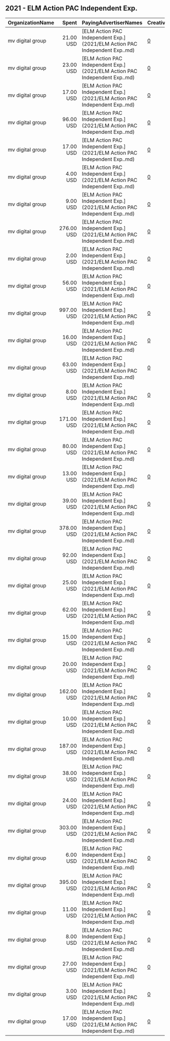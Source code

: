 ## 2021 - ELM Action PAC Independent Exp. 
|OrganizationName|Spent|PayingAdvertiserNames|CreativeUrls|Impressions|Genders|AgeBrackets|CountryCodes|BillingAddresses|CandidateBallotInformation|
|:---|---:|:---|:---|---:|:---|:---|:---|:---|:---|
|mv digital group|21.00 USD|[ELM Action PAC Independent Exp.](2021/ELM Action PAC Independent Exp..md)|[0](https://www.snap.com/political-ads/asset/5389718b07f042024db283c24085ca461ac8d5c4228f9454879c9275f184c6ea?mediaType=jpg)|1,689||18+|united states|"One, World Trade Center ,new york,10007,US"|Michelle Wu for Mayor|
|mv digital group|23.00 USD|[ELM Action PAC Independent Exp.](2021/ELM Action PAC Independent Exp..md)|[0](https://www.snap.com/political-ads/asset/0a4bf4c12b54efce9e89bac681619c0704ee783e60afabacad0a546d36e9a391?mediaType=jpg)|9,757||18+|united states|"One, World Trade Center ,new york,10007,US"|Michelle Wu for Mayor|
|mv digital group|17.00 USD|[ELM Action PAC Independent Exp.](2021/ELM Action PAC Independent Exp..md)|[0](https://www.snap.com/political-ads/asset/a3718dd8925c7c158f45b51a09d05427e6cbfd2bad774cb3442d4cbf2a3c9905?mediaType=mp4)|1,742||18+|united states|"One, World Trade Center ,new york,10007,US"|Michelle Wu for Mayor|
|mv digital group|96.00 USD|[ELM Action PAC Independent Exp.](2021/ELM Action PAC Independent Exp..md)|[0](https://www.snap.com/political-ads/asset/9084fe5884368442636d2eb2664234c02c0ee26e1d1545aa77dcb6ee9eb424d5?mediaType=mp4)|28,503||18+|united states|"One, World Trade Center ,new york,10007,US"|Michelle Wu for Mayor|
|mv digital group|17.00 USD|[ELM Action PAC Independent Exp.](2021/ELM Action PAC Independent Exp..md)|[0](https://www.snap.com/political-ads/asset/1989b18cc592a636e74efc73dcefbe6bdf194fb786a1d74f9a51544e7a06b2a6?mediaType=mp4)|1,805|||united states|"One, World Trade Center ,new york,10007,US"|ELM Action PAC Independent Exp|
|mv digital group|4.00 USD|[ELM Action PAC Independent Exp.](2021/ELM Action PAC Independent Exp..md)|[0](https://www.snap.com/political-ads/asset/64437d5b1cb89ee3131f0a4444951482eced93a77c12bbb7c5e450adcf26569b?mediaType=mp4)|399|||united states|"One, World Trade Center ,new york,10007,US"|ELM Action PAC Independent Exp|
|mv digital group|9.00 USD|[ELM Action PAC Independent Exp.](2021/ELM Action PAC Independent Exp..md)|[0](https://www.snap.com/political-ads/asset/5389718b07f042024db283c24085ca461ac8d5c4228f9454879c9275f184c6ea?mediaType=jpg)|979||18+|united states|"One, World Trade Center ,new york,10007,US"|Michelle Wu for Mayor|
|mv digital group|276.00 USD|[ELM Action PAC Independent Exp.](2021/ELM Action PAC Independent Exp..md)|[0](https://www.snap.com/political-ads/asset/a3718dd8925c7c158f45b51a09d05427e6cbfd2bad774cb3442d4cbf2a3c9905?mediaType=mp4)|74,631||18+|united states|"One, World Trade Center ,new york,10007,US"|Michelle Wu for Mayor|
|mv digital group|2.00 USD|[ELM Action PAC Independent Exp.](2021/ELM Action PAC Independent Exp..md)|[0](https://www.snap.com/political-ads/asset/ac329d41e447c9aede4951d5391df0fbeb1f4a13f8c2ac2d85c4b057037415b0?mediaType=mp4)|264|||united states|"One, World Trade Center ,new york,10007,US"|ELM Action PAC Independent Exp|
|mv digital group|56.00 USD|[ELM Action PAC Independent Exp.](2021/ELM Action PAC Independent Exp..md)|[0](https://www.snap.com/political-ads/asset/a3718dd8925c7c158f45b51a09d05427e6cbfd2bad774cb3442d4cbf2a3c9905?mediaType=mp4)|16,854||18+|united states|"One, World Trade Center ,new york,10007,US"|Michelle Wu for Mayor|
|mv digital group|997.00 USD|[ELM Action PAC Independent Exp.](2021/ELM Action PAC Independent Exp..md)|[0](https://www.snap.com/political-ads/asset/8a3d870b20bffb1a995407004b2c5f0c28a1d180682f6cecb025fe350ef19d23?mediaType=mp4)|110,459||18+|united states|"One, World Trade Center ,new york,10007,US"||
|mv digital group|16.00 USD|[ELM Action PAC Independent Exp.](2021/ELM Action PAC Independent Exp..md)|[0](https://www.snap.com/political-ads/asset/9084fe5884368442636d2eb2664234c02c0ee26e1d1545aa77dcb6ee9eb424d5?mediaType=mp4)|1,278||18+|united states|"One, World Trade Center ,new york,10007,US"|Michelle Wu for Mayor|
|mv digital group|63.00 USD|[ELM Action PAC Independent Exp.](2021/ELM Action PAC Independent Exp..md)|[0](https://www.snap.com/political-ads/asset/1989b18cc592a636e74efc73dcefbe6bdf194fb786a1d74f9a51544e7a06b2a6?mediaType=mp4)|8,477|||united states|"One, World Trade Center ,new york,10007,US"|ELM Action PAC Independent Exp|
|mv digital group|8.00 USD|[ELM Action PAC Independent Exp.](2021/ELM Action PAC Independent Exp..md)|[0](https://www.snap.com/political-ads/asset/9084fe5884368442636d2eb2664234c02c0ee26e1d1545aa77dcb6ee9eb424d5?mediaType=mp4)|3,682||18+|united states|"One, World Trade Center ,new york,10007,US"|Michelle Wu for Mayor|
|mv digital group|171.00 USD|[ELM Action PAC Independent Exp.](2021/ELM Action PAC Independent Exp..md)|[0](https://www.snap.com/political-ads/asset/64437d5b1cb89ee3131f0a4444951482eced93a77c12bbb7c5e450adcf26569b?mediaType=mp4)|21,477|||united states|"One, World Trade Center ,new york,10007,US"|ELM Action PAC Independent Exp|
|mv digital group|80.00 USD|[ELM Action PAC Independent Exp.](2021/ELM Action PAC Independent Exp..md)|[0](https://www.snap.com/political-ads/asset/64437d5b1cb89ee3131f0a4444951482eced93a77c12bbb7c5e450adcf26569b?mediaType=mp4)|4,994|||united states|"One, World Trade Center ,new york,10007,US"|ELM Action PAC Independent Exp|
|mv digital group|13.00 USD|[ELM Action PAC Independent Exp.](2021/ELM Action PAC Independent Exp..md)|[0](https://www.snap.com/political-ads/asset/1989b18cc592a636e74efc73dcefbe6bdf194fb786a1d74f9a51544e7a06b2a6?mediaType=mp4)|5,150|||united states|"One, World Trade Center ,new york,10007,US"|ELM Action PAC Independent Exp|
|mv digital group|39.00 USD|[ELM Action PAC Independent Exp.](2021/ELM Action PAC Independent Exp..md)|[0](https://www.snap.com/political-ads/asset/ac329d41e447c9aede4951d5391df0fbeb1f4a13f8c2ac2d85c4b057037415b0?mediaType=mp4)|4,612|||united states|"One, World Trade Center ,new york,10007,US"|ELM Action PAC Independent Exp|
|mv digital group|378.00 USD|[ELM Action PAC Independent Exp.](2021/ELM Action PAC Independent Exp..md)|[0](https://www.snap.com/political-ads/asset/b609f58976177d8e34276d646d1de84c0810f97bab36523653e4759faa78964a?mediaType=jpg)|103,141||18+|united states|"One, World Trade Center ,new york,10007,US"|Michelle Wu for Mayor|
|mv digital group|92.00 USD|[ELM Action PAC Independent Exp.](2021/ELM Action PAC Independent Exp..md)|[0](https://www.snap.com/political-ads/asset/ac329d41e447c9aede4951d5391df0fbeb1f4a13f8c2ac2d85c4b057037415b0?mediaType=mp4)|35,610|||united states|"One, World Trade Center ,new york,10007,US"|ELM Action PAC Independent Exp|
|mv digital group|25.00 USD|[ELM Action PAC Independent Exp.](2021/ELM Action PAC Independent Exp..md)|[0](https://www.snap.com/political-ads/asset/1989b18cc592a636e74efc73dcefbe6bdf194fb786a1d74f9a51544e7a06b2a6?mediaType=mp4)|1,629|||united states|"One, World Trade Center ,new york,10007,US"|ELM Action PAC Independent Exp|
|mv digital group|62.00 USD|[ELM Action PAC Independent Exp.](2021/ELM Action PAC Independent Exp..md)|[0](https://www.snap.com/political-ads/asset/57c6cf2f43a61c34e7fc8c58f7bc3223e446839a2f046b35f5417fe6f67d30b9?mediaType=mp4)|7,830|||united states|"One, World Trade Center ,new york,10007,US"|ELM Action PAC Independent Exp|
|mv digital group|15.00 USD|[ELM Action PAC Independent Exp.](2021/ELM Action PAC Independent Exp..md)|[0](https://www.snap.com/political-ads/asset/0a4bf4c12b54efce9e89bac681619c0704ee783e60afabacad0a546d36e9a391?mediaType=jpg)|1,214||18+|united states|"One, World Trade Center ,new york,10007,US"|Michelle Wu for Mayor|
|mv digital group|20.00 USD|[ELM Action PAC Independent Exp.](2021/ELM Action PAC Independent Exp..md)|[0](https://www.snap.com/political-ads/asset/5389718b07f042024db283c24085ca461ac8d5c4228f9454879c9275f184c6ea?mediaType=jpg)|8,521||18+|united states|"One, World Trade Center ,new york,10007,US"|Michelle Wu for Mayor|
|mv digital group|162.00 USD|[ELM Action PAC Independent Exp.](2021/ELM Action PAC Independent Exp..md)|[0](https://www.snap.com/political-ads/asset/5389718b07f042024db283c24085ca461ac8d5c4228f9454879c9275f184c6ea?mediaType=jpg)|49,014||18+|united states|"One, World Trade Center ,new york,10007,US"|Michelle Wu for Mayor|
|mv digital group|10.00 USD|[ELM Action PAC Independent Exp.](2021/ELM Action PAC Independent Exp..md)|[0](https://www.snap.com/political-ads/asset/0a4bf4c12b54efce9e89bac681619c0704ee783e60afabacad0a546d36e9a391?mediaType=jpg)|984||18+|united states|"One, World Trade Center ,new york,10007,US"|Michelle Wu for Mayor|
|mv digital group|187.00 USD|[ELM Action PAC Independent Exp.](2021/ELM Action PAC Independent Exp..md)|[0](https://www.snap.com/political-ads/asset/b609f58976177d8e34276d646d1de84c0810f97bab36523653e4759faa78964a?mediaType=jpg)|55,773||18+|united states|"One, World Trade Center ,new york,10007,US"|Michelle Wu for Mayor|
|mv digital group|38.00 USD|[ELM Action PAC Independent Exp.](2021/ELM Action PAC Independent Exp..md)|[0](https://www.snap.com/political-ads/asset/ac329d41e447c9aede4951d5391df0fbeb1f4a13f8c2ac2d85c4b057037415b0?mediaType=mp4)|2,520|||united states|"One, World Trade Center ,new york,10007,US"|ELM Action PAC Independent Exp|
|mv digital group|24.00 USD|[ELM Action PAC Independent Exp.](2021/ELM Action PAC Independent Exp..md)|[0](https://www.snap.com/political-ads/asset/57c6cf2f43a61c34e7fc8c58f7bc3223e446839a2f046b35f5417fe6f67d30b9?mediaType=mp4)|8,816|||united states|"One, World Trade Center ,new york,10007,US"|ELM Action PAC Independent Exp|
|mv digital group|303.00 USD|[ELM Action PAC Independent Exp.](2021/ELM Action PAC Independent Exp..md)|[0](https://www.snap.com/political-ads/asset/9084fe5884368442636d2eb2664234c02c0ee26e1d1545aa77dcb6ee9eb424d5?mediaType=mp4)|82,595||18+|united states|"One, World Trade Center ,new york,10007,US"|Michelle Wu for Mayor|
|mv digital group|6.00 USD|[ELM Action PAC Independent Exp.](2021/ELM Action PAC Independent Exp..md)|[0](https://www.snap.com/political-ads/asset/9084fe5884368442636d2eb2664234c02c0ee26e1d1545aa77dcb6ee9eb424d5?mediaType=mp4)|665||18+|united states|"One, World Trade Center ,new york,10007,US"|Michelle Wu for Mayor|
|mv digital group|395.00 USD|[ELM Action PAC Independent Exp.](2021/ELM Action PAC Independent Exp..md)|[0](https://www.snap.com/political-ads/asset/5389718b07f042024db283c24085ca461ac8d5c4228f9454879c9275f184c6ea?mediaType=jpg)|108,177||18+|united states|"One, World Trade Center ,new york,10007,US"|Michelle Wu for Mayor|
|mv digital group|11.00 USD|[ELM Action PAC Independent Exp.](2021/ELM Action PAC Independent Exp..md)|[0](https://www.snap.com/political-ads/asset/a3718dd8925c7c158f45b51a09d05427e6cbfd2bad774cb3442d4cbf2a3c9905?mediaType=mp4)|4,631||18+|united states|"One, World Trade Center ,new york,10007,US"|Michelle Wu for Mayor|
|mv digital group|8.00 USD|[ELM Action PAC Independent Exp.](2021/ELM Action PAC Independent Exp..md)|[0](https://www.snap.com/political-ads/asset/64437d5b1cb89ee3131f0a4444951482eced93a77c12bbb7c5e450adcf26569b?mediaType=mp4)|3,255|||united states|"One, World Trade Center ,new york,10007,US"|ELM Action PAC Independent Exp|
|mv digital group|27.00 USD|[ELM Action PAC Independent Exp.](2021/ELM Action PAC Independent Exp..md)|[0](https://www.snap.com/political-ads/asset/57c6cf2f43a61c34e7fc8c58f7bc3223e446839a2f046b35f5417fe6f67d30b9?mediaType=mp4)|1,808|||united states|"One, World Trade Center ,new york,10007,US"|ELM Action PAC Independent Exp|
|mv digital group|3.00 USD|[ELM Action PAC Independent Exp.](2021/ELM Action PAC Independent Exp..md)|[0](https://www.snap.com/political-ads/asset/57c6cf2f43a61c34e7fc8c58f7bc3223e446839a2f046b35f5417fe6f67d30b9?mediaType=mp4)|338|||united states|"One, World Trade Center ,new york,10007,US"|ELM Action PAC Independent Exp|
|mv digital group|17.00 USD|[ELM Action PAC Independent Exp.](2021/ELM Action PAC Independent Exp..md)|[0](https://www.snap.com/political-ads/asset/a3718dd8925c7c158f45b51a09d05427e6cbfd2bad774cb3442d4cbf2a3c9905?mediaType=mp4)|1,365||18+|united states|"One, World Trade Center ,new york,10007,US"|Michelle Wu for Mayor|
